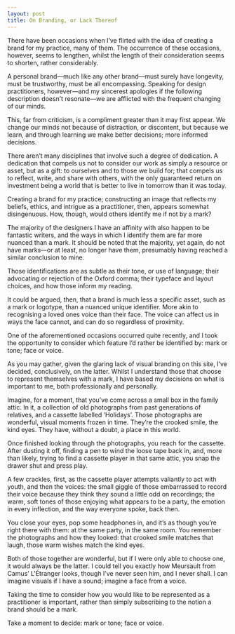 ```yaml
---
layout: post
title: On Branding, or Lack Thereof
---
```


There have been occasions when I’ve flirted with the idea of creating a brand for my practice, many of them. The occurrence of these occasions, however, seems to lengthen, whilst the length of their consideration seems to shorten, rather considerably.

A personal brand—much like any other brand—must surely have longevity, must be trustworthy, must be all encompassing. Speaking for design practitioners, however—and my sincerest apologies if the following description doesn’t resonate—we are afflicted with the frequent changing of our minds.

This, far from criticism, is a compliment greater than it may first appear. We change our minds not because of distraction, or discontent, but because we learn, and through learning we make better decisions; more informed decisions. 

There aren’t many disciplines that involve such a degree of dedication. A dedication that compels us not to consider our work as simply a resource or asset, but as a gift: to ourselves and to those we build for; that compels us to reflect, write, and share with others, with the only guaranteed return on investment being a world that is better to live in tomorrow than it was today.

Creating a brand for my practice; constructing an image that reflects my beliefs, ethics, and intrigue as a practitioner, then, appears somewhat disingenuous. How, though, would others identify me if not by a mark?

The majority of the designers I have an affinity with also happen to be fantastic writers, and the ways in which I identify  them are far more nuanced than a mark. It should be noted that the majority, yet again, do not have marks—or at least, no longer have them, presumably having reached a similar conclusion to mine.

Those identifications are as subtle as their tone, or use of language; their advocating or rejection of the Oxford comma; their typeface and layout choices, and how those inform my reading.

It could be argued, then, that a brand is much less a specific asset, such as a mark or logotype, than a nuanced unique identifier. More akin to recognising a loved ones voice than their face. The voice can affect us in ways the face cannot, and can do so regardless of proximity.

One of the aforementioned occasions occurred quite recently, and I took the opportunity to consider which feature I’d rather be identified by: mark or tone; face or voice.

As you may gather, given the glaring lack of visual branding on this site, I’ve decided, conclusively, on the latter. Whilst I understand those that choose to represent themselves with a mark, I have based my decisions on what is important to me, both professionally and personally.

Imagine, for a moment, that you’ve come across a small box in the family attic. In it, a collection of old photographs from past generations of relatives, and a cassette labelled ‘Holidays’. Those photographs are wonderful, visual moments frozen in time. They’re the crooked smile, the kind eyes. They have, without a doubt, a place in this world.

Once finished looking through the photographs, you reach for the cassette. After dusting it off, finding a pen to wind the loose tape back in, and, more than likely, trying to find a cassette player in that same attic, you snap the drawer shut and press play.

A few crackles, first, as the cassette player attempts valiantly  to act with youth, and then the voices: the small giggle of those embarrassed to record their voice because they think they sound a little odd on recordings; the warm, soft tones of those enjoying what appears to be a party, the emotion in every inflection, and the way everyone spoke, back then.

You close your eyes, pop some headphones in, and it’s as though you’re right there with them: at the same party, in the same room. You remember the photographs and how they looked: that crooked smile matches that laugh, those warm wishes match the kind eyes.

Both of those together are wonderful, but if I were only able to choose one, it would always be the latter. I could tell you exactly how Meursault from Camus’ L'Étranger looks, though I’ve never seen him, and I never shall. I can imagine visuals if I have a sound; imagine a face from a voice. 

Taking the time to consider how you would like to be represented as a practitioner is important, rather than simply subscribing to the notion a brand should be a mark.

Take a moment to decide: mark or tone; face or voice.